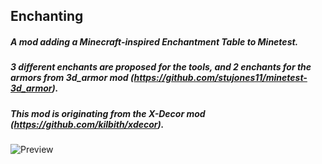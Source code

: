 ## Enchanting ##

##### A mod adding a Minecraft-inspired Enchantment Table to Minetest. #####
##### 3 different enchants are proposed for the tools, and 2 enchants for the armors from 3d_armor mod (https://github.com/stujones11/minetest-3d_armor). #####

##### This mod is originating from the X-Decor mod (https://github.com/kilbith/xdecor). #####

![Preview](https://lut.im/oWfKNfxAA4/n9jqwFpJOdUdo8yT.png)

